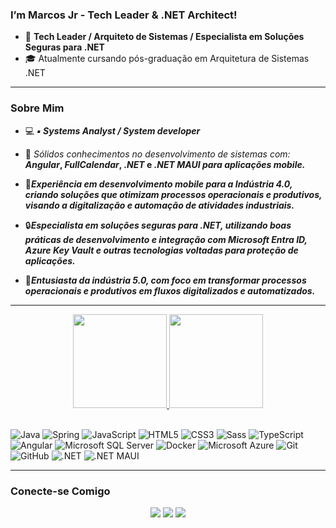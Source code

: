 ### I’m Marcos Jr - Tech Leader & .NET Architect!  

- 💼 **Tech Leader / Arquiteto de Sistemas / Especialista em Soluções Seguras para .NET**
- 🎓 Atualmente cursando pós-graduação em Arquitetura de Sistemas .NET

---

### Sobre Mim

- 💻 <strong>*▪️ Systems Analyst / System developer*</strong>
- 📌 *Sólidos conhecimentos no desenvolvimento de sistemas com:* <strong>*Angular*, *FullCalendar*, *.NET* e *.NET MAUI para aplicações mobile.*</strong>

- 📱<strong>*Experiência em desenvolvimento mobile para a Indústria 4.0, criando soluções que otimizam processos operacionais e produtivos, visando a digitalização e automação de atividades industriais.*</strong>

- 🔒<strong>*Especialista em soluções seguras para .NET, utilizando boas práticas de desenvolvimento e integração com Microsoft Entra ID, Azure Key Vault e outras tecnologias voltadas para proteção de aplicações.*</strong>

- 🔭<strong>*Entusiasta da indústria 5.0, com foco em transformar processos operacionais e produtivos em fluxos digitalizados e automatizados.*</strong>

---

<div align="center">
  <a href="https://github.com/markos-jr">
    <img height="150em" src="https://github-readme-stats.vercel.app/api?username=markos-jr&show_icons=true&theme=dark&include_all_commits=true&count_private=true"/>
    <img height="150em" src="https://github-readme-stats.vercel.app/api/top-langs/?username=markos-jr&layout=compact&langs_count=7&theme=dark"/>
  </a>
</div>

<div style="display: inline_block"><br>

![Java](https://img.shields.io/badge/-Java-007396?style=flat-square&logo=java)
![Spring](https://img.shields.io/badge/-Spring-6DB33F?style=flat-square&logo=spring&logoColor=white)
![JavaScript](https://img.shields.io/badge/-JavaScript-black?style=flat-square&logo=javascript)
![HTML5](https://img.shields.io/badge/-HTML5-E34F26?style=flat-square&logo=html5&logoColor=white)
![CSS3](https://img.shields.io/badge/-CSS3-1572B6?style=flat-square&logo=css3)
![Sass](https://img.shields.io/badge/-Sass-CC6699?style=flat-square&logo=sass&logoColor=white)
![TypeScript](https://img.shields.io/badge/-TypeScript-007ACC?style=flat-square&logo=typescript&logoColor=white)
![Angular](https://img.shields.io/badge/-Angular-DD0031?style=flat-square&logo=angular)
![Microsoft SQL Server](https://img.shields.io/badge/-SQL%20Server-CC2927?style=flat-square&logo=microsoft-sql-server&logoColor=white)
![Docker](https://img.shields.io/badge/-Docker-2496ED?style=flat-square&logo=docker&logoColor=white)
![Microsoft Azure](https://img.shields.io/badge/Microsoft%20Azure-0089D6?style=flat-square&logo=microsoft-azure&logoColor=white)
![Git](https://img.shields.io/badge/-Git-black?style=flat-square&logo=git)
![GitHub](https://img.shields.io/badge/-GitHub-181717?style=flat-square&logo=github)
![.NET](https://img.shields.io/badge/-.NET-blue)
![.NET MAUI](https://img.shields.io/badge/-.NET%20MAUI-blueviolet)

</div>

---

### Conecte-se Comigo

<div align="center"> 
  <a href="https://instagram.com/omarkosjr" target="_blank"><img src="https://img.shields.io/badge/-Instagram-%23E4405F?style=for-the-badge&logo=instagram&logoColor=white" target="_blank"></a>
  <a href="mailto:markos-jr@outlook.com"><img src="https://img.shields.io/badge/Microsoft_Outlook-0078D4?style=for-the-badge&logo=microsoft-outlook&logoColor=white" target="_blank"></a>
  <a href="https://twitter.com/omarkosjr" target="_blank"><img src="https://img.shields.io/badge/Twitter-1DA1F2?style=for-the-badge&logo=twitter&logoColor=white" target="_blank"></a>
</div>
